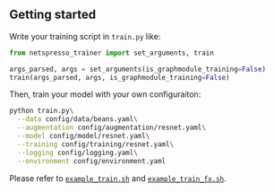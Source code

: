 ## Getting started

Write your training script in `train.py` like:

```python
from netspresso_trainer import set_arguments, train

args_parsed, args = set_arguments(is_graphmodule_training=False)
train(args_parsed, args, is_graphmodule_training=False)
```

Then, train your model with your own configuraiton:

```bash
python train.py\
  --data config/data/beans.yaml\
  --augmentation config/augmentation/resnet.yaml\
  --model config/model/resnet.yaml\
  --training config/training/resnet.yaml\
  --logging config/logging.yaml\
  --environment config/environment.yaml
```

Please refer to [`example_train.sh`](./example_train.sh) and [`example_train_fx.sh`](./example_train_fx.sh).
